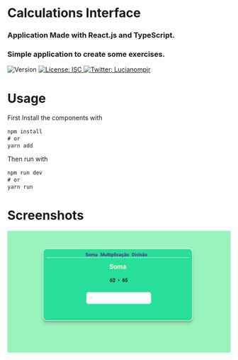 # Calculations Interface
### Application Made with React.js and TypeScript.
### Simple application to create some exercises.

<p>
  <img alt="Version" src="https://img.shields.io/badge/version-1.0.0-blue.svg?cacheSeconds=2592000" />
  <a href="#" target="_blank">
    <img alt="License: ISC" src="https://img.shields.io/badge/License-ISC-yellow.svg" />
  </a>
  <a href="https://twitter.com/Lucianompjr" target="_blank">
    <img alt="Twitter: Lucianompjr" src="https://img.shields.io/twitter/follow/Lucianompjr.svg?style=social" />
  </a>
</p>

# Usage

First Install the components with 
```
npm install
# or
yarn add

```
Then run with
```
npm run dev
# or
yarn run

```

# Screenshots


![Background](https://github.com/LucianoPierdona/calculations-interface/blob/master/public/readme.png)
